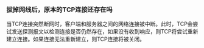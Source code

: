 ### 拔掉网线后，原本的TCP连接还存在吗

当TCP连接突然断网时，客户端和服务器之间的网络连接被中断。此时，TCP会尝试发送探测报文以检测连接是否仍然存在，如果没有收到响应，则TCP将尝试重新建立连接。如果连接无法重新建立，则TCP连接将被关闭。
